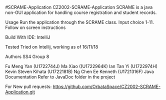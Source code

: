 #SCRAME-Application
CZ2002-SCRAME-Application
SCRAME is a java non-GUI application for handling course registration and student records.

Usage
Run the application through the SCRAME class. Input choice 1-11. Follow on screen instructions

Build With
IDE: IntelliJ

Tested
Tried on Intellij, working as of 16/11/18

Authors
SS4 Group 8

Fu Meng Yan (U1722744J)
Ma Xiao ((U1722964K)
Ian Tan Yi (U1722974H)
Kevin Steven Kihata (U1722181B)
Ng Chen Ee Kenneth (U1721316F)
Java Documentation
Refer to JavaDoc folder in the project

For New pull requests: https://github.com/OrbataSpace/CZ2002-SCRAME-Application.git
